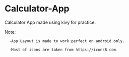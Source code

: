 # Calculator-App
Calculator App made using kivy for practice.

Note: 

      -App Layout is made to work perfect on android only.

      -Most of icons are taken from https://icons8.com.
